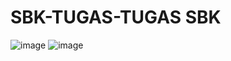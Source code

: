 # SBK-TUGAS-TUGAS SBK 

                                                                                                        
![image](https://user-images.githubusercontent.com/56531526/80013873-c41a4300-84f9-11ea-9980-eb04ef36475f.png)
![image](https://user-images.githubusercontent.com/56531526/80014450-84079000-84fa-11ea-9369-685f4ddde3a1.png)
